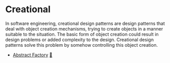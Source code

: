 # Creational

In software engineering, creational design patterns are design patterns that deal with object creation mechanisms, trying to create objects in a manner suitable to the situation. The basic form of object creation could result in design problems or added complexity to the design. Creational design patterns solve this problem by somehow controlling this object creation.

* [Abstract Factory](abstractFactory) [:book:](http://en.wikipedia.org/wiki/AbstractFactory_pattern)
